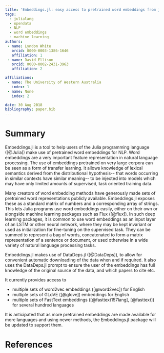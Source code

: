 ```yaml
---
title: 'Embeddings.jl: easy access to pretrained word embeddings from julia'
tags:
  - julialang
  - opendata
  - NLP
  - word embeddings
  - machine learning
authors:
 - name: Lyndon White
   orcid: 0000-0003-1386-1646
   affiliation: 1
 - name: David Ellison
   orcid: 0000-0002-2431-3963
   affiliation: 2

affiliations:
 - name: The University of Western Australia
   index: 1
 - name: None
   index: 2

date: 30 Aug 2018
bibliography: paper.bib
---
```


# Summary

Embeddings.jl is a tool to help users of the Julia programming language ([@Julia]) make use of pretrained word embeddings for NLP.
Word embeddings are a very important feature representation in natural language processing.
The use of embeddings pretrained on very large corpora can be seen as a form of transfer learning.
It allows knowledge of lexical semantics derived from the distributional hypothesis-- that words occurring in similar contexts have similar meaning--
to be injected into models which may have only limited amounts of supervised, task oriented training data.

Many creators of word embedding methods have generously made sets of pretrained word representations publicly available.
Embeddings.jl exposes these as a standard matrix of numbers and a corresponding array of strings.
This lets Julia programs use word embeddings easily, either on their own or alongside machine learning packages such as Flux ([@flux]).
In such deep learning packages, it is common to use word embeddings as an input layer of an LSTM or other neural network,
where they may be kept invariant or used as initialization for fine-tuning on the supervised task.
They can be summed to represent a bag of words, concatenated to form a matrix representation of a sentence or document, or used otherwise in a wide variety of natural language processing tasks.

Embeddings.jl makes use of DataDeps.jl ([@DataDeps]),
to allow for convenient automatic downloading of the data when and if required.
It also uses the DataDeps.jl prompt to ensure the user of the embeddings has full knowledge of the original source of the data, and which papers to cite etc.

It currently provides access to
 - multiple sets of word2vec embeddings ([@word2vec]) for English
 - multiple sets of GLoVE ([@glove]) embeddings for English
 - multiple sets of FastText embeddings ([@fasttext157lang], [@fasttext]) for several hundred languages

It is anticipated that as more pretrained embeddings are made available for more languages and using newer methods,
the Embeddings.jl package will be updated to support them.
	

# References

